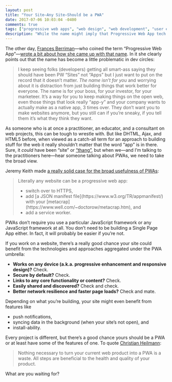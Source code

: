 ```yaml
---
layout: post
title: "Your Site—Any Site—Should be a PWA"
date: 2017-07-06 10:03:04 -0400
comments: true
tags: ["progressive web apps", "web design", "web development", "user experience"]
description: "While the name might imply that Progressive Web App tech is aimed at “apps”, every site can benefit from the tools they provide."
---
```


The other day, [Frances Berriman](https://fberriman.com/)—who coined the term “Progressive Web App”—[wrote a bit about how she came up with that name](https://fberriman.com/2017/06/26/naming-progressive-web-apps/). In it she clearly points out that the name has become a little problematic in dev circles<!-- more -->:

> I keep seeing folks (developers) getting all smart-ass saying they should have been PW “Sites” not “Apps” but I just want to put on the record that it doesn’t matter. *The name isn’t for you* and worrying about it is distraction from just building things that work better for everyone. The name is for your boss, for your investor, for your marketeer. It’s a way for you to keep making things on the open web, even those things that look really “app-y” and your company wants to actually make as a native app, 3 times over. They don’t want you to make websites anymore, but you still can if you’re sneaky, if you tell them it’s what they think they want.

As someone who is at once a practitioner, an educator, and a consultant on web projects, this can be tough to wrestle with. But like DHTML, Ajax, and HTML5 before, when viewed as a catch-all term for an approach to building stuff for the web it really shouldn’t matter that the word “app” is in there. Sure, it *could* have been “site” or [“thang”](https://adactio.com/journal/6597), but when we—and I’m talking to the practitioners here—hear someone talking about PWAs, we need to take the broad view.

Jeremy Keith made [a really solid case for the broad usefulness of PWAs](https://adactio.com/journal/12461):

<blockquote cite="https://adactio.com/journal/12461">
<p>Literally any website can be a progressive web app:</p>
<ul>
<li>switch over to HTTPS,</li>
<li>add [a JSON manifest file](https://www.w3.org/TR/appmanifest/) with your [metacrap](https://www.well.com/~doctorow/metacrap.htm), and</li>
<li>add a service worker.</li>
</ul>
</blockquote>

PWAs don’t require you use a particular JavaScript framework or any JavaScript framework at all. You don’t need to be building a Single Page App either. In fact, it will probably be easier if you’re not.

If you work on a website, there’s a really good chance your site could benefit from the technologies and approaches aggregated under the PWA umbrella:

* **Works on any device (a.k.a. progressive enhancement and responsive design)?** Check.
* **Secure by default?** Check.
* **Links to any core functionality or content?** Check.
* **Easily shared and discovered?** Check and check.
* **Better network resilience and faster page loads?** Check and mate.

Depending on what you’re building, your site might even benefit from features like

* push notifications,
* syncing data in the background (when your site’s not open), and
* install-ability.

Every project is different, but there’s a good chance yours should be a PWA or at least have some of the features of one. To quote [Christian Heilmann](https://christianheilmann.com/2017/06/27/any-web-site-can-become-a-pwa-but-we-need-to-do-better/):

> Nothing necessary to turn your current web product into a PWA is a waste. All steps are beneficial to the health and quality of your product.

What are you waiting for?
